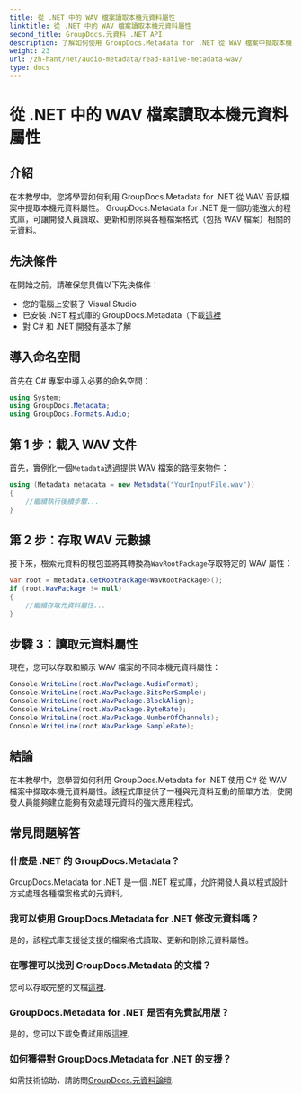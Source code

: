 ```yaml
---
title: 從 .NET 中的 WAV 檔案讀取本機元資料屬性
linktitle: 從 .NET 中的 WAV 檔案讀取本機元資料屬性
second_title: GroupDocs.元資料 .NET API
description: 了解如何使用 GroupDocs.Metadata for .NET 從 WAV 檔案中擷取本機元資料。用於讀取 WAV 檔案屬性的簡單 C# 教學。
weight: 23
url: /zh-hant/net/audio-metadata/read-native-metadata-wav/
type: docs
---
```

# 從 .NET 中的 WAV 檔案讀取本機元資料屬性

## 介紹
在本教學中，您將學習如何利用 GroupDocs.Metadata for .NET 從 WAV 音訊檔案中提取本機元資料屬性。 GroupDocs.Metadata for .NET 是一個功能強大的程式庫，可讓開發人員讀取、更新和刪除與各種檔案格式（包括 WAV 檔案）相關的元資料。
## 先決條件
在開始之前，請確保您具備以下先決條件：
- 您的電腦上安裝了 Visual Studio
- 已安裝 .NET 程式庫的 GroupDocs.Metadata（下載[這裡](https://releases.groupdocs.com/metadata/net/）)
- 對 C# 和 .NET 開發有基本了解

## 導入命名空間
首先在 C# 專案中導入必要的命名空間：
```csharp
using System;
using GroupDocs.Metadata;
using GroupDocs.Formats.Audio;
```
## 第 1 步：載入 WAV 文件
首先，實例化一個`Metadata`透過提供 WAV 檔案的路徑來物件：
```csharp
using (Metadata metadata = new Metadata("YourInputFile.wav"))
{
    //繼續執行後續步驟...
}
```
## 第 2 步：存取 WAV 元數據
接下來，檢索元資料的根包並將其轉換為`WavRootPackage`存取特定的 WAV 屬性：
```csharp
var root = metadata.GetRootPackage<WavRootPackage>();
if (root.WavPackage != null)
{
    //繼續存取元資料屬性...
}
```
## 步驟 3：讀取元資料屬性
現在，您可以存取和顯示 WAV 檔案的不同本機元資料屬性：
```csharp
Console.WriteLine(root.WavPackage.AudioFormat);
Console.WriteLine(root.WavPackage.BitsPerSample);
Console.WriteLine(root.WavPackage.BlockAlign);
Console.WriteLine(root.WavPackage.ByteRate);
Console.WriteLine(root.WavPackage.NumberOfChannels);
Console.WriteLine(root.WavPackage.SampleRate);
```

## 結論
在本教學中，您學習如何利用 GroupDocs.Metadata for .NET 使用 C# 從 WAV 檔案中擷取本機元資料屬性。該程式庫提供了一種與元資料互動的簡單方法，使開發人員能夠建立能夠有效處理元資料的強大應用程式。

## 常見問題解答
### 什麼是 .NET 的 GroupDocs.Metadata？
GroupDocs.Metadata for .NET 是一個 .NET 程式庫，允許開發人員以程式設計方式處理各種檔案格式的元資料。
### 我可以使用 GroupDocs.Metadata for .NET 修改元資料嗎？
是的，該程式庫支援從支援的檔案格式讀取、更新和刪除元資料屬性。
### 在哪裡可以找到 GroupDocs.Metadata 的文檔？
您可以存取完整的文檔[這裡](https://tutorials.groupdocs.com/metadata/net/).
### GroupDocs.Metadata for .NET 是否有免費試用版？
是的，您可以下載免費試用版[這裡](https://releases.groupdocs.com/).
### 如何獲得對 GroupDocs.Metadata for .NET 的支援？
如需技術協助，請訪問[GroupDocs.元資料論壇](https://forum.groupdocs.com/c/metadata/14).